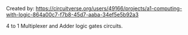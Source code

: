 Created by: https://circuitverse.org/users/49166/projects/a1-computing-with-logic-864a00c7-f7b8-45d7-aaba-34ef5e5b92a3

4 to 1 Multiplexer and Adder logic gates circuits.
